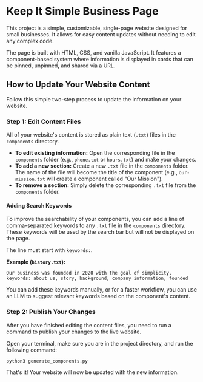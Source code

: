 # Keep It Simple Business Page

This project is a simple, customizable, single-page website designed for small businesses. It allows for easy content updates without needing to edit any complex code.

The page is built with HTML, CSS, and vanilla JavaScript. It features a component-based system where information is displayed in cards that can be pinned, unpinned, and shared via a URL.

## How to Update Your Website Content

Follow this simple two-step process to update the information on your website.

### Step 1: Edit Content Files

All of your website's content is stored as plain text (`.txt`) files in the `components` directory.

-   **To edit existing information:** Open the corresponding file in the `components` folder (e.g., `phone.txt` or `hours.txt`) and make your changes.
-   **To add a new section:** Create a new `.txt` file in the `components` folder. The name of the file will become the title of the component (e.g., `our-mission.txt` will create a component called "Our Mission").
-   **To remove a section:** Simply delete the corresponding `.txt` file from the `components` folder.

#### Adding Search Keywords

To improve the searchability of your components, you can add a line of comma-separated keywords to any `.txt` file in the `components` directory. These keywords will be used by the search bar but will not be displayed on the page.

The line must start with `keywords:`.

**Example (`history.txt`):**
```
Our business was founded in 2020 with the goal of simplicity.
keywords: about us, story, background, company information, founded
```

You can add these keywords manually, or for a faster workflow, you can use an LLM to suggest relevant keywords based on the component's content.

### Step 2: Publish Your Changes

After you have finished editing the content files, you need to run a command to publish your changes to the live website.

Open your terminal, make sure you are in the project directory, and run the following command:

```bash
python3 generate_components.py
```

That's it! Your website will now be updated with the new information.
